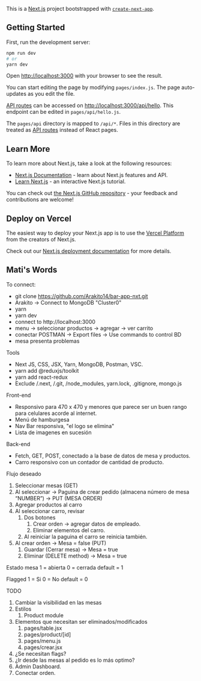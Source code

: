 This is a [Next.js](https://nextjs.org/) project bootstrapped with [`create-next-app`](https://github.com/vercel/next.js/tree/canary/packages/create-next-app).

## Getting Started

First, run the development server:

```bash
npm run dev
# or
yarn dev
```

Open [http://localhost:3000](http://localhost:3000) with your browser to see the result.

You can start editing the page by modifying `pages/index.js`. The page auto-updates as you edit the file.

[API routes](https://nextjs.org/docs/api-routes/introduction) can be accessed on [http://localhost:3000/api/hello](http://localhost:3000/api/hello). This endpoint can be edited in `pages/api/hello.js`.

The `pages/api` directory is mapped to `/api/*`. Files in this directory are treated as [API routes](https://nextjs.org/docs/api-routes/introduction) instead of React pages.

## Learn More

To learn more about Next.js, take a look at the following resources:

- [Next.js Documentation](https://nextjs.org/docs) - learn about Next.js features and API.
- [Learn Next.js](https://nextjs.org/learn) - an interactive Next.js tutorial.

You can check out [the Next.js GitHub repository](https://github.com/vercel/next.js/) - your feedback and contributions are welcome!

## Deploy on Vercel

The easiest way to deploy your Next.js app is to use the [Vercel Platform](https://vercel.com/new?utm_medium=default-template&filter=next.js&utm_source=create-next-app&utm_campaign=create-next-app-readme) from the creators of Next.js.

Check out our [Next.js deployment documentation](https://nextjs.org/docs/deployment) for more details.


## Mati's Words
To connect:
- git clone https://github.com/Arakito14/bar-app-nxt.git
- Arakito -> Connect to MongoDB "Cluster0"
- yarn
- yarn dev
- connect to http://localhost:3000
- menu -> seleccionar productos -> agregar -> ver carrito
- conectar POSTMAN -> Export files -> Use commands to control BD
- mesa presenta problemas

Tools
- Next JS, CSS, JSX, Yarn, MongoDB, Postman, VSC.
- yarn add @reduxjs/toolkit
- yarn add react-redux
- Exclude /.next, /.git, /node_modules, yarn.lock, .gitignore, mongo.js

Front-end
- Responsivo para  470 x 470  y menores que parece ser un buen rango para celulares acorde al internet.
- Menú de hamburgesa
- Nav Bar responsiva, "el logo se elimina"
- Lista de imagenes en sucesión

Back-end
- Fetch, GET, POST, conectado a la base de datos de mesa y productos.
- Carro responsivo con un contador de cantidad de producto.

Flujo deseado
1. Seleccionar mesas (GET)
2. Al seleccionar -> Paguina de crear pedido (almacena número de mesa “NUMBER”) -> PUT (MESA ORDER)
3. Agregar productos al carro
4. Al seleccionar carro, revisar 
    1. Dos botones
        1. Crear orden -> agregar datos de empleado.
        2. Eliminar elementos del carro.
    2. Al reiniciar la paguina el carro se reinicia también.
5. Al crear orden -> Mesa = false (PUT)
    1. Guardar (Cerrar mesa) -> Mesa = true
    2. Eliminar (DELETE method) -> Mesa = true

Estado mesa
1 = abierta
0 = cerrada
default = 1

Flagged
1 = Si
0 = No
default = 0

TODO
1. Cambiar la visibilidad en las mesas
2. Estilos
    1. Product module
3. Elementos que necesitan ser eliminados/modificados
    1. pages/table.jsx
    2. pages/product/[id]
    3. pages/menu.js
    4. pages/crear.jsx
4. ¿Se necesitan flags?
5. ¿Ir desde las mesas al pedido es lo más optimo?
6. Admin Dashboard.
7. Conectar orden.

